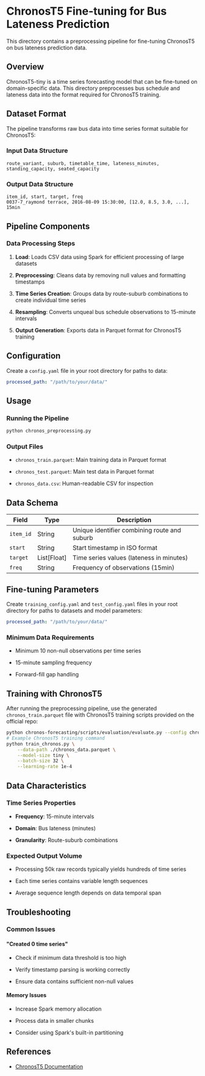 # ChronosT5 Fine-tuning for Bus Lateness Prediction

This directory contains a preprocessing pipeline for fine-tuning ChronosT5 on bus lateness prediction data.

## Overview

ChronosT5-tiny is a time series forecasting model that can be fine-tuned on domain-specific data. This directory preprocesses bus schedule and lateness data into the format required for ChronosT5 training.

## Dataset Format

The pipeline transforms raw bus data into time series format suitable for ChronosT5:

### Input Data Structure

```text
route_variant, suburb, timetable_time, lateness_minutes, standing_capacity, seated_capacity
```

### Output Data Structure

```text
item_id, start, target, freq
0037-7_raymond terrace, 2016-08-09 15:30:00, [12.0, 8.5, 3.0, ...], 15min
```

## Pipeline Components

### Data Processing Steps

1. **Load**: Loads CSV data using Spark for efficient processing of large datasets

2. **Preprocessing**: Cleans data by removing null values and formatting timestamps

3. **Time Series Creation**: Groups data by route-suburb combinations to create individual time series

4. **Resampling**: Converts unqueal bus schedule observations to 15-minute intervals

5. **Output Generation**: Exports data in Parquet format for ChronosT5 training

## Configuration

Create a `config.yaml` file in your root directory for paths to data:

```yaml
processed_path: "/path/to/your/data/"
```

## Usage

### Running the Pipeline

```bash
python chronos_preprocessing.py
```

### Output Files

- `chronos_train.parquet`: Main training data in Parquet format

- `chronos_test.parquet`: Main test data in Parquet format

- `chronos_data.csv`: Human-readable CSV for inspection

## Data Schema

| Field | Type | Description |
|-------|------|-------------|
| `item_id` | String | Unique identifier combining route and suburb |
| `start` | String | Start timestamp in ISO format |
| `target` | List[Float] | Time series values (lateness in minutes) |
| `freq` | String | Frequency of observations (15min) |

## Fine-tuning Parameters

Create `training_config.yaml` and `test_config.yaml` files in your root directory for paths to datasets and model parameters:

```yaml
processed_path: "/path/to/your/data/"
```

### Minimum Data Requirements

- Minimum 10 non-null observations per time series

- 15-minute sampling frequency

- Forward-fill gap handling

## Training with ChronosT5

After running the preprocessing pipeline, use the generated `chronos_train.parquet` file with ChronosT5 training scripts provided on the official repo:

```bash
python chronos-forecasting/scripts/evaluation/evaluate.py --config chronos_eval_config.yaml
# Example ChronosT5 training command
python train_chronos.py \
    --data-path ./chronos_data.parquet \
    --model-size tiny \
    --batch-size 32 \
    --learning-rate 1e-4
```

## Data Characteristics

### Time Series Properties

- **Frequency**: 15-minute intervals

- **Domain**: Bus lateness (minutes)

- **Granularity**: Route-suburb combinations

### Expected Output Volume

- Processing 50k raw records typically yields hundreds of time series

- Each time series contains variable length sequences

- Average sequence length depends on data temporal span

## Troubleshooting

### Common Issues

#### "Created 0 time series"

- Check if minimum data threshold is too high

- Verify timestamp parsing is working correctly

- Ensure data contains sufficient non-null values

#### Memory Issues

- Increase Spark memory allocation

- Process data in smaller chunks

- Consider using Spark's built-in partitioning

## References

- [ChronosT5 Documentation](https://github.com/amazon-science/chronos-forecasting)
